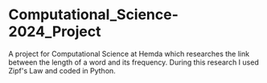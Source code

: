 # Computational_Science-2024_Project
A project for Computational Science at Hemda which researches the link between the length of a word and its frequency. During this research I used Zipf's Law and coded in Python.
